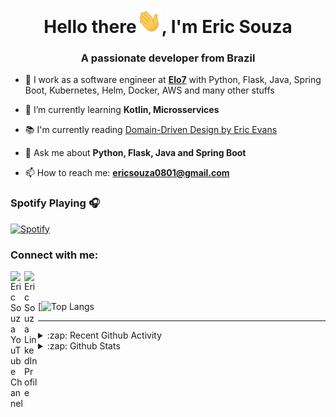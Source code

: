 <h1 align="center">Hello there<img src="https://raw.githubusercontent.com/ABSphreak/ABSphreak/master/gifs/Hi.gif" width="40px" />, I'm Eric Souza</h1>
<h3 align="center">A passionate developer from Brazil</h3>

- 🔭 I work as a software engineer at [**Elo7**](https://www.elo7.com) with Python, Flask, Java, Spring Boot, Kubernetes, Helm, Docker, AWS and many other stuffs

- 🌱 I’m currently learning **Kotlin, Microsservices**

- 📚 I'm currently reading [Domain-Driven Design by Eric Evans](https://www.amazon.com/Domain-Driven-Design-Tackling-Complexity-Software/dp/0321125215/)

- 💬 Ask me about **Python, Flask, Java and Spring Boot**

- 📫 How to reach me: **ericsouza0801@gmail.com**

### Spotify Playing 🎧
[![Spotify](https://spotify-playing.ericsouza.vercel.app/api/spotify)](https://open.spotify.com/user/ryseric)

### Connect with me:

[<img align="left" alt="Eric Souza YouTube Channel" width="22px" src="https://cdn.jsdelivr.net/npm/simple-icons@v3/icons/youtube.svg" />][youtube]
[<img align="left" alt="Eric Souza LinkedIn Profile" width="22px" src="https://cdn.jsdelivr.net/npm/simple-icons@v3/icons/linkedin.svg" />][linkedin]

<br />
<br />

[![Top Langs](https://github-readme-stats.vercel.app/api/top-langs/?username=ericsouza&theme=radical&hide=PlpgSQL,tsql,css,jupyter%20notebook,html)

---
<details>
    <summary>:zap: Recent Github Activity</summary>

<!--START_SECTION:activity-->
1. 🗣 Commented on [#69](https://github.com/fastapi-admin/fastapi-admin/issues/69) in [fastapi-admin/fastapi-admin](https://github.com/fastapi-admin/fastapi-admin)
2. ❗️ Closed issue [#8](https://github.com/maki-nage/makinage/issues/8) in [maki-nage/makinage](https://github.com/maki-nage/makinage)
3. 🗣 Commented on [#8](https://github.com/maki-nage/makinage/issues/8) in [maki-nage/makinage](https://github.com/maki-nage/makinage)
4. ❗️ Closed issue [#1405](https://github.com/smallrye/smallrye-reactive-messaging/issues/1405) in [smallrye/smallrye-reactive-messaging](https://github.com/smallrye/smallrye-reactive-messaging)
5. 🗣 Commented on [#1405](https://github.com/smallrye/smallrye-reactive-messaging/issues/1405) in [smallrye/smallrye-reactive-messaging](https://github.com/smallrye/smallrye-reactive-messaging)
<!--END_SECTION:activity-->

</details>

<details>
  <summary>:zap: Github Stats</summary>

  <img align="left" alt="Eric's Github Stats" src="https://github-readme-stats.ericsouza.vercel.app/api?username=ericsouza&show_icons=true&hide_border=true" />

</details>


[youtube]: https://www.youtube.com/channel/UCivrXFPSHLYAvHu3-0vPX9Q
[linkedin]: https://linkedin.com/in/eric-cardoso-souza
